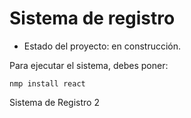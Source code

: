 <h1> Sistema de registro </h1>

- Estado del proyecto: en construcción. 

Para ejecutar el sistema, debes poner:

 ```nmp install react```

Sistema de Registro 2
